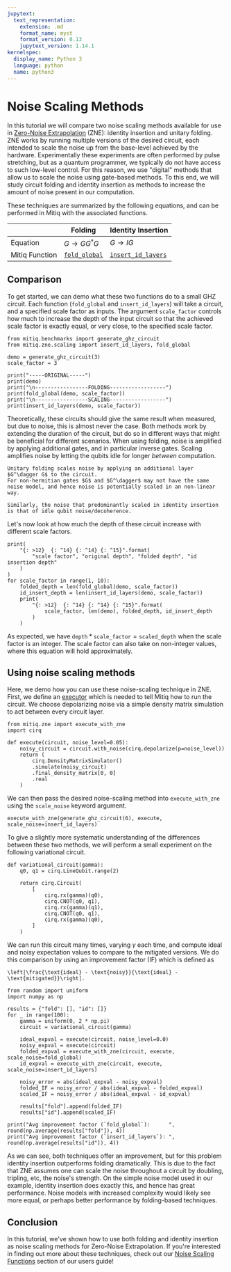 ```yaml
---
jupytext:
  text_representation:
    extension: .md
    format_name: myst
    format_version: 0.13
    jupytext_version: 1.14.1
kernelspec:
  display_name: Python 3
  language: python
  name: python3
---
```


# Noise Scaling Methods

In this tutorial we will compare two noise scaling methods available for use in [Zero-Noise Extrapolation](https://mitiq.readthedocs.io/en/stable/guide/zne.html) (ZNE): identity insertion and unitary folding.
ZNE works by running multiple versions of the desired circuit, each intended to scale the noise up from the base-level achieved by the hardware.
Experimentally these experiments are often performed by pulse stretching, but as a quantum programmer, we typically do not have access to such low-level control.
For this reason, we use "digital" methods that allow us to scale the noise using gate-based methods.
To this end, we will study circuit folding and identity insertion as methods to increase the amount of noise present in our computation.

These techniques are summarized by the following equations, and can be performed in Mitiq with the associated functions.

|                | Folding              | Identity Insertion |
| -------------- | -------------------- | ------------------ |
| Equation       | $G \to GG^\dagger G$ | $G \to I G$        |
| Mitiq Function | [`fold_global`](https://mitiq.readthedocs.io/en/stable/apidoc.html#mitiq.zne.scaling.folding.fold_global) | [`insert_id_layers`](https://mitiq.readthedocs.io/en/stable/apidoc.html#mitiq.zne.scaling.identity_insertion.insert_id_layers) |

## Comparison

To get started, we can demo what these two functions do to a small GHZ circuit.
Each function (`fold_global` and `insert_id_layers`) will take a circuit, and a specified scale factor as inputs.
The argument `scale_factor` controls how much to increase the depth of the input circuit so that the achieved scale factor is exactly equal, or very close, to the specified scale factor.

```{code-cell} ipython3
from mitiq.benchmarks import generate_ghz_circuit
from mitiq.zne.scaling import insert_id_layers, fold_global

demo = generate_ghz_circuit(3)
scale_factor = 3

print("-----ORIGINAL-----")
print(demo)
print("\n-----------------FOLDING------------------")
print(fold_global(demo, scale_factor))
print("\n-----------------SCALING------------------")
print(insert_id_layers(demo, scale_factor))
```

Theoretically, these circuits should give the same result when measured, but due to noise, this is almost never the case.
Both methods work by extending the duration of the circuit, but do so in different ways that might be beneficial for different scenarios.
When using folding, noise is amplified by applying additional gates, and in particular inverse gates.
Scaling amplifies noise by letting the qubits idle for longer _between_ computation.

```{warning}
Unitary folding scales noise by applying an additional layer $G^\dagger G$ to the circuit.
For non-hermitian gates $G$ and $G^\dagger$ may not have the same noise model, and hence noise is potentially scaled in an non-linear way.

Similarly, the noise that predominantly scaled in identity insertion is that of idle qubit noise/decoherence.
```

Let's now look at how much the depth of these circuit increase with different scale factors.

```{code-cell} ipython3
print(
    "{: >12}  {: ^14} {: ^14} {: ^15}".format(
        "scale factor", "original depth", "folded depth", "id insertion depth"
    )
)
for scale_factor in range(1, 10):
    folded_depth = len(fold_global(demo, scale_factor))
    id_insert_depth = len(insert_id_layers(demo, scale_factor))
    print(
        "{: >12}  {: ^14} {: ^14} {: ^15}".format(
            scale_factor, len(demo), folded_depth, id_insert_depth
        )
    )
```

As expected, we have $\mathtt{depth} * \mathtt{scale\_factor} = \mathtt{scaled\_depth}$ when the scale factor is an integer.
The scale factor can also take on non-integer values, where this equation will hold approximately.

## Using noise scaling methods

Here, we demo how you can use these noise-scaling technique in ZNE.
First, we define an [executor](https://mitiq.readthedocs.io/en/stable/guide/executors.html) which is needed to tell Mitiq how to run the circuit.
We choose depolarizing noise via a simple density matrix simulation to act between every circuit layer.

```{code-cell} ipython3
from mitiq.zne import execute_with_zne
import cirq

def execute(circuit, noise_level=0.05):
    noisy_circuit = circuit.with_noise(cirq.depolarize(p=noise_level))
    return (
        cirq.DensityMatrixSimulator()
        .simulate(noisy_circuit)
        .final_density_matrix[0, 0]
        .real
    )
```

We can then pass the desired noise-scaling method into `execute_with_zne` using the `scale_noise` keyword argument.

```{code-cell} ipython3
execute_with_zne(generate_ghz_circuit(6), execute, scale_noise=insert_id_layers)
```

To give a slightly more systematic understanding of the differences between these two methods, we will perform a small experiment on the following variational circuit.

```{code-cell} ipython3
def variational_circuit(gamma):
    q0, q1 = cirq.LineQubit.range(2)

    return cirq.Circuit(
        [
            cirq.rx(gamma)(q0),
            cirq.CNOT(q0, q1),
            cirq.rx(gamma)(q1),
            cirq.CNOT(q0, q1),
            cirq.rx(gamma)(q0),
        ]
    )
```

We can run this circuit many times, varying $\gamma$ each time, and compute ideal and noisy expectation values to compare to the mitigated versions.
We do this comparison by using an improvement factor (IF) which is defined as
```{math}
\left|\frac{\text{ideal} - \text{noisy}}{\text{ideal} - \text{mitigated}}\right|.
```

```{code-cell} ipython3
from random import uniform
import numpy as np

results = {"fold": [], "id": []}
for _ in range(100):
    gamma = uniform(0, 2 * np.pi)
    circuit = variational_circuit(gamma)

    ideal_expval = execute(circuit, noise_level=0.0)
    noisy_expval = execute(circuit)
    folded_expval = execute_with_zne(circuit, execute, scale_noise=fold_global)
    id_expval = execute_with_zne(circuit, execute, scale_noise=insert_id_layers)

    noisy_error = abs(ideal_expval - noisy_expval)
    folded_IF = noisy_error / abs(ideal_expval - folded_expval)
    scaled_IF = noisy_error / abs(ideal_expval - id_expval)

    results["fold"].append(folded_IF)
    results["id"].append(scaled_IF)

print("Avg improvement factor (`fold_global`):      ", round(np.average(results["fold"]), 4))
print("Avg improvement factor (`insert_id_layers`): ", round(np.average(results["id"]), 4))
```

As we can see, both techniques offer an improvement, but for this problem identity insertion outperforms folding dramatically.
This is due to the fact that ZNE assumes one can scale the noise throughout a circuit by doubling, tripling, etc, the noise's strength.
On the simple noise model used in our example, identity insertion does exactly this, and hence has great performance.
Noise models with increased complexity would likely see more equal, or perhaps better performance by folding-based techniques.


## Conclusion

In this tutorial, we've shown how to use both folding and identity insertion as noise scaling methods for Zero-Noise Extrapolation.
If you're interested in finding out more about these techniques, check out our [Noise Scaling Functions](https://mitiq.readthedocs.io/en/stable/guide/zne-3-options.html#noise-scaling-functions) section of our users guide!
